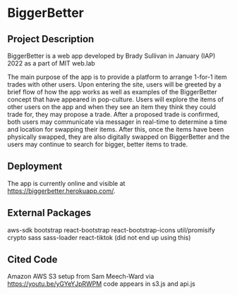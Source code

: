 # BiggerBetter

## Project Description

BiggerBetter is a web app developed by Brady Sullivan in January (IAP) 2022 as a part of MIT web.lab

The main purpose of the app is to provide a platform to arrange 1-for-1 item trades with other users. Upon entering the site, users will be greeted by a brief flow of how the app works as well as examples of the BiggerBetter concept that have appeared in pop-culture. Users will explore the items of other users on the app and when they see an item they think they could trade for, they may propose a trade. After a proposed trade is confirmed, both users may communicate via messager in real-time to determine a time and location for swapping their items. After this, once the items have been physically swapped, they are also digitally swapped on BiggerBetter and the users may continue to search for bigger, better items to trade.

## Deployment

The app is currently online and visible at https://biggerbetter.herokuapp.com/.

## External Packages

aws-sdk
bootstrap
react-bootstrap
react-bootstrap-icons
util/promisify
crypto
sass
sass-loader
react-tiktok (did not end up using this)

## Cited Code

Amazon AWS S3 setup from Sam Meech-Ward via https://youtu.be/yGYeYJpRWPM
code appears in s3.js and api.js
